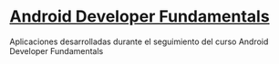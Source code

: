 # [Android Developer Fundamentals](https://developer.android.com/courses/fundamentals-training/overview-v2)
Aplicaciones desarrolladas durante el seguimiento del curso Android Developer Fundamentals
